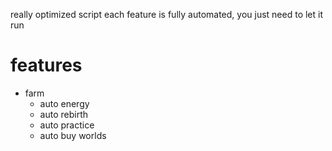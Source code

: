 really optimized script
each feature is fully automated, you just need to let it run

# features
* farm
	* auto energy
	* auto rebirth
	* auto practice
	* auto buy worlds
